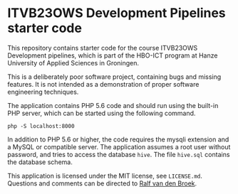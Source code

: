 # ITVB23OWS Development Pipelines starter code

This repository contains starter code for the course ITVB23OWS Development pipelines,
which is part of the HBO-ICT program at Hanze University of Applied Sciences in
Groningen.

This is a deliberately poor software project, containing bugs and missing features. It
is not intended as a demonstration of proper software engineering techniques.

The application contains PHP 5.6 code and should run using the built-in PHP server,
which can be started using the following command.

```
php -S localhost:8000
```

In addition to PHP 5.6 or higher, the code requires the mysqli extension and a MySQL
or compatible server. The application assumes a root user without password, and tries
to access the database `hive`. The file `hive.sql` contains the database schema.

This application is licensed under the MIT license, see `LICENSE.md`. Questions
and comments can be directed to
[Ralf van den Broek](https://github.com/ralfvandenbroek).